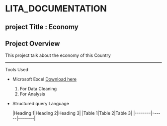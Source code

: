 # LITA_DOCUMENTATION
## project Title : Economy

## Project Overview
This project talk about the economy of this Country

 ------
 Tools Used
 - Microsoft Excel [Download here](https//www.Microsoft.com)
    1. For Data Cleaning
    2. For Analysis 
 - Structured query Language 

   |Heading 1|Heading 2|Heading 3|
   |Table 1|Table 2|Table 3|
   |--------|------|--------|
